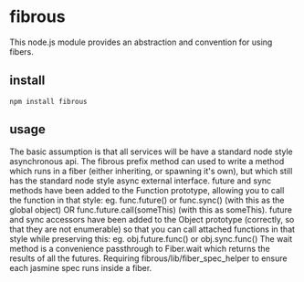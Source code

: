 fibrous
======

This node.js module provides an abstraction and convention for using fibers.

install
------
    npm install fibrous

usage
------

  The basic assumption is that all services will be have a standard node style asynchronous api.
  The fibrous prefix method can used to write a method which runs in a fiber (either inheriting, or spawning
    it's own), but which still has the standard node style async external interface.
  future and sync methods have been added to the Function prototype, allowing you to call the function in that style:
    eg. func.future() or func.sync() (with this as the global object) OR func.future.call(someThis) (with this as someThis).
  future and sync accessors have been added to the Object prototype (correctly, so that they are not enumerable) so that
    you can call attached functions in that style while preserving this: eg. obj.future.func() or obj.sync.func()
  The wait method is a convenience passthrough to Fiber.wait which returns the results of all the futures.
  Requiring fibrous/lib/fiber_spec_helper to ensure each jasmine spec runs inside a fiber.
